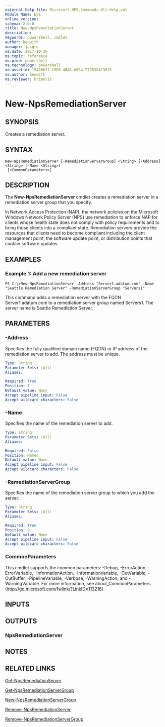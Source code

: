 ```yaml
---
external help file: Microsoft.NPS.Commands.dll-Help.xml
Module Name: Nps
online version: 
schema: 2.0.0
title: New-NpsRemediationServer
description: 
keywords: powershell, cmdlet
author: kenwith
manager: jasgro
ms.date: 2017-10-30
ms.topic: reference
ms.prod: powershell
ms.technology: powershell
ms.assetid: 15428631-C8D6-4BA6-A9B4-7795384C3015
ms.author: kenwith
ms.reviewer: brianlic
---
```


# New-NpsRemediationServer

## SYNOPSIS
Creates a remediation server.

## SYNTAX

```
New-NpsRemediationServer [-RemediationServerGroup] <String> [-Address] <String> [-Name <String>]
 [<CommonParameters>]
```

## DESCRIPTION
The **New-NpsRemediationServer** cmdlet creates a remediation server in a remediation server group that you specify.

In Network Access Protection (NAP), the network policies on the Microsoft Windows Network Policy Server (NPS) use remediation to enforce NAP for clients whose health state does not comply with policy requirements and to bring those clients into a compliant state.
Remediation servers provide the resources that clients need to become compliant including the client management point, the software update point, or distribution points that contain software updates.

## EXAMPLES

### Example 1: Add a new remediation server
```
PS C:\>New-NpsRemediationServer -Address "Server1.adatum.com" -Name "Seattle Remediation Server" -RemediationServerGroup "Servers1"
```

This command adds a remediation server with the FQDN Server1.adatum.com to a remediation server group named Servers1.
The server name is Seattle Remediation Server.

## PARAMETERS

### -Address
Specifies the fully qualified domain name (FQDN) or IP address of the remediation server to add.
The address must be unique.

```yaml
Type: String
Parameter Sets: (All)
Aliases: 

Required: True
Position: 1
Default value: None
Accept pipeline input: False
Accept wildcard characters: False
```

### -Name
Specifies the name of the remediation server to add.

```yaml
Type: String
Parameter Sets: (All)
Aliases: 

Required: False
Position: Named
Default value: None
Accept pipeline input: False
Accept wildcard characters: False
```

### -RemediationServerGroup
Specifies the name of the remediation server group to which you add the server.

```yaml
Type: String
Parameter Sets: (All)
Aliases: 

Required: True
Position: 0
Default value: None
Accept pipeline input: False
Accept wildcard characters: False
```

### CommonParameters
This cmdlet supports the common parameters: -Debug, -ErrorAction, -ErrorVariable, -InformationAction, -InformationVariable, -OutVariable, -OutBuffer, -PipelineVariable, -Verbose, -WarningAction, and -WarningVariable. For more information, see about_CommonParameters (http://go.microsoft.com/fwlink/?LinkID=113216).

## INPUTS

## OUTPUTS

### NpsRemediationServer

## NOTES

## RELATED LINKS

[Get-NpsRemediationServer](./Get-NpsRemediationServer.md)

[Get-NpsRemediationServerGroup](./Get-NpsRemediationServerGroup.md)

[New-NpsRemediationServerGroup](./New-NpsRemediationServerGroup.md)

[Remove-NpsRemediationServer](./Remove-NpsRemediationServer.md)

[Remove-NpsRemediationServerGroup](./Remove-NpsRemediationServerGroup.md)

